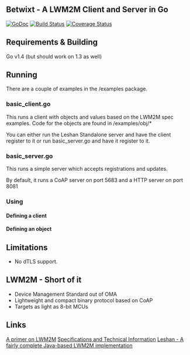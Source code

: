 ## Betwixt - A LWM2M Client and Server in Go

[![GoDoc](https://godoc.org/github.com/zubairhamed/betwixt?status.svg)](https://godoc.org/github.com/zubairhamed/betwixt)
[![Build Status](https://drone.io/github.com/zubairhamed/betwixt/status.png)](https://drone.io/github.com/zubairhamed/betwixt/latest)
[![Coverage Status](https://coveralls.io/repos/zubairhamed/betwixt/badge.svg?branch=master)](https://coveralls.io/r/zubairhamed/betwixt?branch=master)

## Requirements & Building
Go v1.4 (but should work on 1.3 as well)

## Running
There are a couple of examples in the /examples package.

### basic_client.go
This runs a client with objects and values based on the LWM2M spec examples.
Code for the objects are found in /examples/obj/*

You can either run the Leshan Standalone server and have the client register to it or run basic_server.go and have it register to it.

### basic_server.go
This runs a simple server which accepts registrations and updates.

By default, it runs a CoAP server on port 5683 and a HTTP server on port 8081

### Using

#### Defining a client

#### Defining an object

## Limitations
- No dTLS support.

## LWM2M - Short of it
- Device Management Standard out of OMA
- Lightweight and compact binary protocol based on CoAP
- Targets as light as 8-bit MCUs

## Links
[A primer on LWM2M](http://www.slideshare.net/zdshelby/oma-lightweightm2-mtutorial)
[Specifications and Technical Information](http://technical.openmobilealliance.org/Technical/technical-information/release-program/current-releases/oma-lightweightm2m-v1-0)
[Leshan - A fairly complete Java-based LWM2M implementation](https://github.com/eclipse/leshan)


